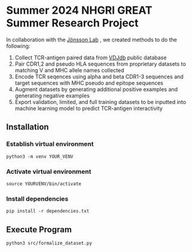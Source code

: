 # Summer 2024 NHGRI GREAT Summer Research Project

In collaboration with the [Jönsson Lab](https://jonssonlab.com/) , we created methods to do the following:
1. Collect TCR-antigen paired data from [VDJdb](https://vdjdb.cdr3.net/search) public database
2. Pair CDR1,2 and pseudo HLA sequences from proprietary datasets to matching V and MHC allele names collected
3. Encode TCR seqences using alpha and beta CDR1-3 sequences and target sequences with MHC pseudo and epitope sequences
4. Augment datasets by generating additional positive examples and generating negative examples
5. Export validation, limited, and full training datasets to be inputted into machine learning model to predict TCR-antigen interactivity

## Installation
### Establish virtual environment
```
python3 -m venv YOUR_VENV
```
### Activate virtual environment
```
source YOURVENV/bin/activate
```
### Install dependencies
```
pip install -r dependencies.txt
```

## Execute Program
```
python3 src/formalize_dataset.py
```

<!-- ## License

[MIT](https://choosealicense.com/licenses/mit/) -->
